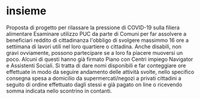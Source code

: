 # insieme
Proposta di progetto per rilassare la pressione di COVID-19 sulla filiera alimentare
Esaminare utilizzo PUC da parte di Comuni per far assolvere a beneficiari reddito di cittadinanza l'obbligo di svolgere massimmo 16 ore a settimana di lavori utili nel loro quartiere o cittadina. Anche disabili, non gravi ovviamente, possono partecipare se a loro fa piacere muoversi un poco. Alcuni di questi hanno già firmato Piano con Centri impiego Navigator e Assistenti Sociali. Si tratta di dare nomi disponibili e far conteggiare ore effettuate in modo da seguire andamento delle attività svolte, nello specifico consegna spesa a domicilio da supermercati/negozi a privati cittadini a seguito di ordine effettuato dagli stessi e già pagato on line o ricevendo somma indicata nello scontrino in contanti. 
